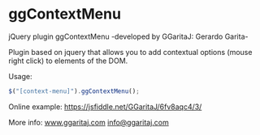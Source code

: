 # ggContextMenu
jQuery plugin ggContextMenu -developed by GGaritaJ: Gerardo Garita-

Plugin based on jquery that allows you to add contextual options (mouse right click) to elements of the DOM. 

Usage:
```javascript
$("[context-menu]").ggContextMenu();
```

Online example: https://jsfiddle.net/GGaritaJ/6fv8aqc4/3/

More info: www.ggaritaj.com info@ggaritaj.com
